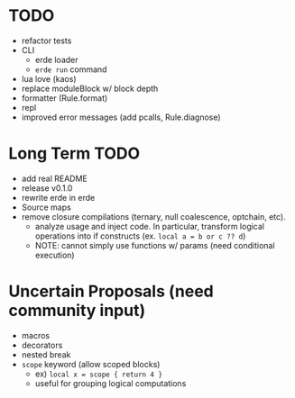 # TODO

- refactor tests
- CLI
  - erde loader
  - `erde run` command
- lua love (kaos)
- replace moduleBlock w/ block depth
- formatter (Rule.format)
- repl
- improved error messages (add pcalls, Rule.diagnose)

# Long Term TODO

- add real README
- release v0.1.0
- rewrite erde in erde
- Source maps
- remove closure compilations (ternary, null coalescence, optchain, etc).
  - analyze usage and inject code. In particular, transform logical operations into if constructs (ex. `local a = b or c ?? d`)
  - NOTE: cannot simply use functions w/ params (need conditional execution)

# Uncertain Proposals (need community input)

- macros
- decorators
- nested break
- `scope` keyword (allow scoped blocks)
    - ex) `local x = scope { return 4 }`
    - useful for grouping logical computations
